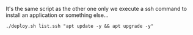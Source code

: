 It's the same script as the other one only we execute a ssh command to install an application or something else...

`./deploy.sh list.ssh "apt update -y && apt upgrade -y"`

